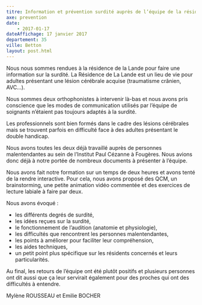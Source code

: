 ```yaml
---
titre: Information et prévention surdité auprès de l’équipe de la résidence de La Lande à Betton
axe: prevention
date:
    - 2017-01-17
dateAffichage: 17 janvier 2017
departement: 35
ville: Betton
layout: post.html
---
```

Nous nous sommes rendues à la résidence de la Lande pour faire une information sur la surdité. La Résidence de La Lande est un lieu de vie pour adultes présentant une lésion cérébrale acquise (traumatisme crânien, AVC…). 

Nous sommes deux orthophonistes à intervenir là-bas et nous avons pris conscience que les modes de communication utilisés par l’équipe de soignants n’étaient pas toujours adaptés à la surdité. 

Les professionnels sont bien formés dans le cadre des lésions cérébrales mais se trouvent parfois en difficulté face à des adultes présentant le double handicap.

Nous avons toutes les deux déjà travaillé auprès de personnes malentendantes au sein de l’Institut Paul Cézanne à Fougères. Nous avions donc déjà à notre portée de nombreux documents à présenter à l’équipe.

Nous avons fait notre formation sur un temps de deux heures et avons tenté de la rendre interactive. Pour cela, nous avons proposé des QCM, un brainstorming, une petite animation vidéo commentée et des exercices de lecture labiale à faire par deux.

Nous avons évoqué :
* les différents degrés de surdité, 
* les idées reçues sur la surdité, 
* le fonctionnement de l’audition (anatomie et physiologie),
* les difficultés que rencontrent les personnes malentendantes, 
* les points à améliorer pour faciliter leur compréhension, 
* les aides techniques,
* un petit point plus spécifique sur les résidents concernés et leurs particularités.

Au final, les retours de l’équipe ont été plutôt positifs et plusieurs personnes ont dit aussi que ça leur servirait également pour des proches qui ont des difficultés à entendre.

Mylène ROUSSEAU et Emilie BOCHER